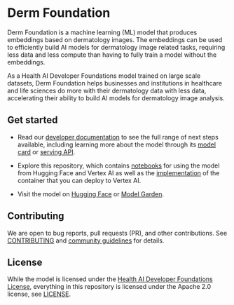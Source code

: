 # Derm Foundation

Derm Foundation is a machine learning (ML) model that produces embeddings based
on dermatology images. The embeddings can be used to efficiently build AI models
for dermatology image related tasks, requiring less data and less compute than
having to fully train a model without the embeddings.

As a Health AI Developer Foundations model trained on large scale datasets, Derm
Foundation helps businesses and institutions in healthcare and life sciences do
more with their dermatology data with less data, accelerating their ability to
build AI models for dermatology image analysis.

## Get started

*   Read our
    [developer documentation](https://developers.google.com/health-ai-developer-foundations/derm-foundation/get-started)
    to see the full range of next steps available, including learning more about
    the model through its
    [model card](https://developers.google.com/health-ai-developer-foundations/derm-foundation/model-card)
    or
    [serving API](https://developers.google.com/health-ai-developer-foundations/derm-foundation/serving-api).

*   Explore this repository, which contains [notebooks](./notebooks) for using
    the model from Hugging Face and Vertex AI as well as the
    [implementation](./python/serving) of the container that you can deploy to Vertex
    AI.

*   Visit the model on
    [Hugging Face](https://huggingface.co/google/derm-foundation) or
    [Model Garden](https://console.cloud.google.com/vertex-ai/publishers/google/model-garden/derm-foundation).

## Contributing

We are open to bug reports, pull requests (PR), and other contributions. See
[CONTRIBUTING](CONTRIBUTING.md) and
[community guidelines](https://developers.google.com/health-ai-developer-foundations/community-guidelines)
for details.

## License

While the model is licensed under the
[Health AI Developer Foundations License](https://developers.google.com/health-ai-developer-foundations/terms),
everything in this repository is licensed under the Apache 2.0 license, see
[LICENSE](LICENSE).
